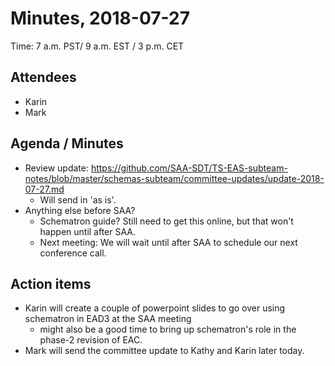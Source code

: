 # Minutes, 2018-07-27
Time: 7 a.m. PST/ 9 a.m. EST / 3 p.m. CET

## Attendees
- Karin
- Mark

## Agenda / Minutes
- Review update: https://github.com/SAA-SDT/TS-EAS-subteam-notes/blob/master/schemas-subteam/committee-updates/update-2018-07-27.md
  - Will send in 'as is'.
- Anything else before SAA?
  - Schematron guide?  Still need to get this online, but that won't happen until after SAA.
  - Next meeting: We will wait until after SAA to schedule our next conference call.

## Action items
- Karin will create a couple of powerpoint slides to go over using schematron in EAD3 at the SAA meeting
  - might also be a good time to bring up schematron's role in the phase-2 revision of EAC.
- Mark will send the committee update to Kathy and Karin later today.

